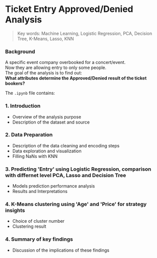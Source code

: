 # Ticket Entry Approved/Denied Analysis
> Key words: Machine Learning, Logistic Regression, PCA, Decision Tree, K-Means, Lasso, KNN

### Background
A specific event company overbooked for a concert/event.  
Now they are allowing entry to only some people.  
The goal of the analysis is to find out:  
**What attributes determine the Approved/Denied result of the ticket bookers?**  

The <code>.ipynb</code> file contains:

### 1. Introduction
- Overview of the analysis purpose
- Description of the dataset and source

### 2. Data Preparation
- Description of the data cleaning and encoding steps
- Data exploration and visualization
- Filling NaNs with KNN

### 3. Predicting 'Entry' using Logistic Regression, comparison with differnet level PCA, Lasso and Decision Tree
- Models prediction performance analysis
- Results and Interpretations

### 4. K-Means clustering using 'Age' and 'Price' for strategy insights
- Choice of cluster number
- Clustering result

### 4. Summary of key findings
- Discussion of the implications of these findings

